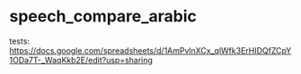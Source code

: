 # speech_compare_arabic
tests: https://docs.google.com/spreadsheets/d/1AmPvlnXCx_qlWfk3ErHIDQfZCpY1ODa7T-_WaqKkb2E/edit?usp=sharing
